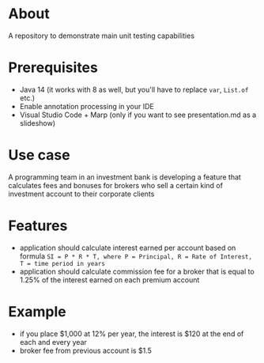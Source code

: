 # About 
A repository to demonstrate main unit testing capabilities

# Prerequisites
* Java 14 (it works with 8 as well, but you'll have to replace `var`, `List.of` etc.)
* Enable annotation processing in your IDE
* Visual Studio Code + Marp (only if you want to see presentation.md as a slideshow)

# Use case
A programming team in an investment bank is developing a feature that calculates fees and bonuses for brokers who sell a certain kind of investment account to their corporate clients

# Features
* application should calculate interest earned per account based on formula `SI = P * R * T, where P = Principal, R = Rate of Interest, T = time period in years`
* application should calculate commission fee for a broker that is equal to 1.25% of the interest earned on each premium account

# Example
* if you place $1,000 at 12% per year, the interest is $120 at the end of each and every year
* broker fee from previous account is $1.5 